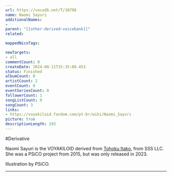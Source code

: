 ```yaml
---
url: https://vocadb.net/T/10798
name: Naomi Sayuri
additionalNames: 
- 
parent: "[[other-derived-voicebank]]"
related:

mappedNicoTags:

newTargets:
- all
commentCount: 0
createDate: 2024-08-11T15:35:08.453
status: Finished
albumCount: 0
artistCount: 2
eventCount: 0
eventSeriesCount: 0
followerCount: 1
songListCount: 0
songCount: 3
links: 
- https://voyakiloid.fandom.com/pt-br/wiki/Naomi_Sayuri
picture: true
descriptionLength: 193
---
```


#Derivative

Naomi Sayuri is the VOYAKILOID derived from [Tohoku Itako](https://vocadb.net/Ar/121245), from SSS LLC. She was a PSiCO project from 2015, but was only released in 2023.

Illustration by PSiCO.

---

